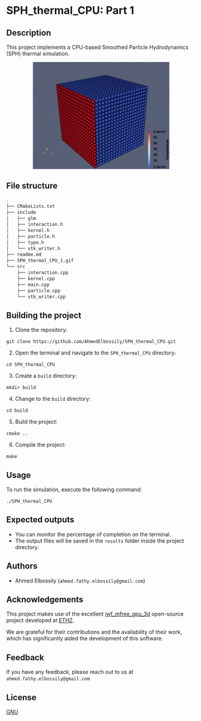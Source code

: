 # SPH_thermal_CPU: Part 1
## Description

This project implements a CPU-based Smoothed Particle Hydrodynamics (SPH) thermal simulation.

![SPH_thermal_CPU_1](SPH_thermal_CPU_1.gif)

## File structure

```
.
├── CMakeLists.txt
├── include
│   ├── glm
│   ├── interaction.h
│   ├── kernel.h
│   ├── particle.h
│   ├── type.h
│   └── vtk_writer.h
├── readme.md
├── SPH_thermal_CPU_1.gif
└── src
    ├── interaction.cpp
    ├── kernel.cpp
    ├── main.cpp
    ├── particle.cpp
    └── vtk_writer.cpp
```


## Building the project

1. Clone the repository:
```
git clone https://github.com/AhmedElbossily/SPH_thermal_CPU.git
```

2. Open the terminal and navigate to the `SPH_thermal_CPU` directory:
```
cd SPH_thermal_CPU
```

3. Create a `build` directory:
```
mkdir build
```

4. Change to the `build` directory:
```
cd build
```

5. Build the project:
```
cmake ..
```

6. Compile the project:
```
make
```

## Usage

To run the simulation, execute the following command:

```
./SPH_thermal_CPU
```

## Expected outputs 

- You can monitor the percentage of completion on the terminal.
- The output files will be saved in the `results` folder inside the project directory.

## Authors

- Ahmed Elbossily (`ahmed.fathy.elbossily@gmail.com`)

## Acknowledgements

This project makes use of the excellent [iwf_mfree_gpu_3d](https://github.com/iwf-inspire/iwf_mfree_gpu_3d) open-source project developed at [ETHZ](https://ethz.ch/en.html).

We are grateful for their contributions and the availability of their work, which has significantly aided the development of this software.

## Feedback

If you have any feedback, please reach out to us at `ahmed.fathy.elbossily@gmail.com`

## License

[GNU](http://www.gnu.org/licenses/)

